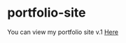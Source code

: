 # portfolio-site
You can view my portfolio site v.1 [Here](https://chriskeno.github.io/portfolio-site.html)
